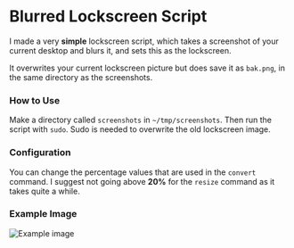 # Blurred Lockscreen Script

I made a very **simple** lockscreen script, which takes a screenshot of your current desktop and blurs it, and sets this as the lockscreen.

It overwrites your current lockscreen picture but does save it as `bak.png`, in the same directory as the screenshots.

### How to Use ###

Make a directory called `screenshots` in `~/tmp/screenshots`. Then run the script with `sudo`. Sudo is needed to overwrite the old lockscreen image.

### Configuration ###

You can change the percentage values that are used in the `convert` command. I suggest not going above **20%** for the `resize` command as it takes quite a while.

### Example Image ###
![Example image](http://i.imgur.com/87zBEq5.jpg)
